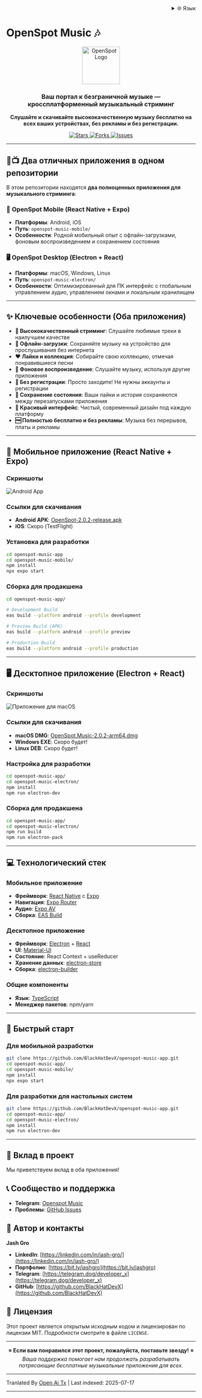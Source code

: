 <div align="right">
  <details>
    <summary >🌐 Язык</summary>
    <div>
      <div align="center">
        <a href="https://openaitx.github.io/view.html?user=BlackHatDevX&project=openspot-music-app&lang=en">English</a>
        | <a href="https://openaitx.github.io/view.html?user=BlackHatDevX&project=openspot-music-app&lang=zh-CN">简体中文</a>
        | <a href="https://openaitx.github.io/view.html?user=BlackHatDevX&project=openspot-music-app&lang=zh-TW">繁體中文</a>
        | <a href="https://openaitx.github.io/view.html?user=BlackHatDevX&project=openspot-music-app&lang=ja">日本語</a>
        | <a href="https://openaitx.github.io/view.html?user=BlackHatDevX&project=openspot-music-app&lang=ko">한국어</a>
        | <a href="https://openaitx.github.io/view.html?user=BlackHatDevX&project=openspot-music-app&lang=hi">हिन्दी</a>
        | <a href="https://openaitx.github.io/view.html?user=BlackHatDevX&project=openspot-music-app&lang=th">ไทย</a>
        | <a href="https://openaitx.github.io/view.html?user=BlackHatDevX&project=openspot-music-app&lang=fr">Français</a>
        | <a href="https://openaitx.github.io/view.html?user=BlackHatDevX&project=openspot-music-app&lang=de">Deutsch</a>
        | <a href="https://openaitx.github.io/view.html?user=BlackHatDevX&project=openspot-music-app&lang=es">Español</a>
        | <a href="https://openaitx.github.io/view.html?user=BlackHatDevX&project=openspot-music-app&lang=it">Itapano</a>
        | <a href="https://openaitx.github.io/view.html?user=BlackHatDevX&project=openspot-music-app&lang=ru">Русский</a>
        | <a href="https://openaitx.github.io/view.html?user=BlackHatDevX&project=openspot-music-app&lang=pt">Português</a>
        | <a href="https://openaitx.github.io/view.html?user=BlackHatDevX&project=openspot-music-app&lang=nl">Nederlands</a>
        | <a href="https://openaitx.github.io/view.html?user=BlackHatDevX&project=openspot-music-app&lang=pl">Polski</a>
        | <a href="https://openaitx.github.io/view.html?user=BlackHatDevX&project=openspot-music-app&lang=ar">العربية</a>
        | <a href="https://openaitx.github.io/view.html?user=BlackHatDevX&project=openspot-music-app&lang=fa">فارسی</a>
        | <a href="https://openaitx.github.io/view.html?user=BlackHatDevX&project=openspot-music-app&lang=tr">Türkçe</a>
        | <a href="https://openaitx.github.io/view.html?user=BlackHatDevX&project=openspot-music-app&lang=vi">Tiếng Việt</a>
        | <a href="https://openaitx.github.io/view.html?user=BlackHatDevX&project=openspot-music-app&lang=id">Bahasa Indonesia</a>
      </div>
    </div>
  </details>
</div>

# OpenSpot Music 🎶

<p align="center">
 <img width="100" alt="OpenSpot Logo" src="https://github.com/user-attachments/assets/9f56500d-d950-48c6-a362-bcbc74be88cb" />
</p>

<h3 align="center">Ваш портал к безграничной музыке — кроссплатформенный музыкальный стриминг</h3>

<p align="center">
  <strong>Слушайте и скачивайте высококачественную музыку бесплатно на всех ваших устройствах, без рекламы и без регистрации.</strong>
</p>

<p align="center">
  <a href="https://github.com/BlackHatDevX/openspot-music-app/stargazers">
    <img src="https://img.shields.io/github/stars/BlackHatDevX/openspot-music-app?style=for-the-badge&color=ffd700" alt="Stars">
  </a>
  <a href="https://github.com/BlackHatDevX/openspot-music-app/network/members">
    <img src="https://img.shields.io/github/forks/BlackHatDevX/openspot-music-app?style=for-the-badge&color=84b4a3" alt="Forks">
  </a>
  <a href="https://github.com/BlackHatDevX/openspot-music-app/issues">
    <img src="https://img.shields.io/github/issues/BlackHatDevX/openspot-music-app?style=for-the-badge&color=f38ba8" alt="Issues">
  </a>
</p>

---

## 📱📺 Два отличных приложения в одном репозитории

В этом репозитории находятся **два полноценных приложения для музыкального стриминга**:

### 🎵 **OpenSpot Mobile** (React Native + Expo)
- **Платформы**: Android, iOS
- **Путь**: `openspot-music-mobile/`
- **Особенности**: Родной мобильный опыт с офлайн-загрузками, фоновым воспроизведением и сохранением состояния

### 🖥️ **OpenSpot Desktop** (Electron + React)
- **Платформы**: macOS, Windows, Linux
- **Путь**: `openspot-music-electron/`
- **Особенности**: Оптимизированный для ПК интерфейс с глобальным управлением аудио, управлением окнами и локальным хранилищем

---

## ✨ Ключевые особенности (Оба приложения)

- **🎵 Высококачественный стриминг**: Слушайте любимые треки в наилучшем качестве
- **💾 Офлайн-загрузки**: Сохраняйте музыку на устройство для прослушивания без интернета
- **❤️ Лайки и коллекция**: Собирайте свою коллекцию, отмечая понравившиеся песни
- **🔄 Фоновое воспроизведение**: Слушайте музыку, используя другие приложения
- **🚫 Без регистрации**: Просто заходите! Не нужны аккаунты и регистрации
- **💾 Сохранение состояния**: Ваши лайки и история сохраняются между перезапусками приложения
- **🎨 Красивый интерфейс**: Чистый, современный дизайн под каждую платформу
- **🆓 Полностью бесплатно и без рекламы**: Музыка без перерывов, платы и рекламы

---

## 📱 Мобильное приложение (React Native + Expo)

### Скриншоты

![Android App](https://github.com/user-attachments/assets/5a48d1e1-c862-4cea-9d0a-a29606ac5b74)

### Ссылки для скачивания

- **Android APK**: [OpenSpot-2.0.2-release.apk](https://github.com/BlackHatDevX/openspot-music-app/releases/download/v2.0.2/OpenSpot-2.0.2-release.apk)
- **iOS**: Скоро (TestFlight)

### Установка для разработки


```bash
cd openspot-music-app
cd openspot-music-mobile/
npm install
npx expo start
```
### Сборка для продакшена


```bash
cd openspot-music-app/

# Development Build
eas build --platform android --profile development

# Preview Build (APK)
eas build --platform android --profile preview

# Production Build
eas build --platform android --profile production
```
---

## 🖥️ Десктопное приложение (Electron + React)

### Скриншоты

![Приложение для macOS](https://github.com/user-attachments/assets/1cb18d3f-4986-4eb2-9cd2-1b606fbf31db)

### Ссылки для скачивания

- **macOS DMG**: [OpenSpot.Music-2.0.2-arm64.dmg](https://github.com/BlackHatDevX/openspot-music-app/releases/download/v2.0.2/OpenSpot.Music-2.0.2-arm64.dmg)
- **Windows EXE**: Скоро будет!
- **Linux DEB**: Скоро будет!

### Настройка для разработки


```bash
cd openspot-music-app/
cd openspot-music-electron/
npm install
npm run electron-dev
```
### Сборка для продакшена


```bash
cd openspot-music-app/
cd openspot-music-electron/
npm run build
npm run electron-pack
```
---


## 💻 Технологический стек

### Мобильное приложение
- **Фреймворк**: [React Native](https://reactnative.dev/) с [Expo](https://expo.dev/)
- **Навигация**: [Expo Router](https://expo.github.io/router/)
- **Аудио**: [Expo AV](https://docs.expo.dev/versions/latest/sdk/av/)
- **Сборка**: [EAS Build](https://docs.expo.dev/build/introduction/)

### Десктопное приложение
- **Фреймворк**: [Electron](https://www.electronjs.org/) + [React](https://reactjs.org/)
- **UI**: [Material-UI](https://mui.com/)
- **Состояние**: React Context + useReducer
- **Хранение данных**: [electron-store](https://github.com/sindresorhus/electron-store)
- **Сборка**: [electron-builder](https://www.electron.build/)

### Общие компоненты
- **Язык**: [TypeScript](https://www.typescriptlang.org/)
- **Менеджер пакетов**: npm/yarn

---

## 🚀 Быстрый старт

### Для мобильной разработки

```bash
git clone https://github.com/BlackHatDevX/openspot-music-app.git
cd openspot-music-app/
cd openspot-music-mobile/
npm install
npx expo start
```
### Для разработки для настольных систем

```bash
git clone https://github.com/BlackHatDevX/openspot-music-app.git
cd openspot-music-app/
cd openspot-music-electron/
npm install
npm run electron-dev
```
---

## 🤝 Вклад в проект

Мы приветствуем вклад в оба приложения!
## 📞 Сообщество и поддержка

- **Telegram**: [Openspot Music](https://telegram.dog/Openspot_Music)
- **Проблемы**: [GitHub Issues](https://github.com/BlackHatDevX/openspot-music-app/issues)

## 👤 Автор и контакты

**Jash Gro**

- **LinkedIn**: [https://linkedin.com/in/jash-gro/](https://linkedin.com/in/jash-gro/)
- **Портфолио**: [https://bit.ly/jashgro](https://bit.ly/jashgro)
- **Telegram**: [https://telegram.dog/deveIoper_x](https://telegram.dog/deveIoper_x)
- **GitHub**: [https://github.com/BlackHatDevX](https://github.com/BlackHatDevX)

## 📄 Лицензия

Этот проект является открытым исходным кодом и лицензирован по лицензии MIT. Подробности смотрите в файле `LICENSE`.

---

<p align="center">
  <strong>⭐ Если вам понравился этот проект, пожалуйста, поставьте звезду! ⭐</strong>
  <br />
  <em>Ваша поддержка помогает нам продолжать разрабатывать потрясающие бесплатные музыкальные приложения для всех.</em>
</p> 



---

Tranlated By [Open Ai Tx](https://github.com/OpenAiTx/OpenAiTx) | Last indexed: 2025-07-17

---
